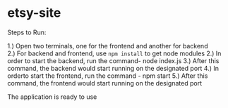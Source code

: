 # etsy-site
Steps to Run:

1.) Open two terminals, one for the frontend and another for backend
<br>
2.) For backend and frontend, use `npm install` to get node modules
2.) In order to start the backend, run the command- node index.js
3.) After this command, the backend would start running on the designated port 
4.) In orderto start the frontend, run the command - npm start
5.) After this command, the frontend would start running on the designated port

The application is ready to use
